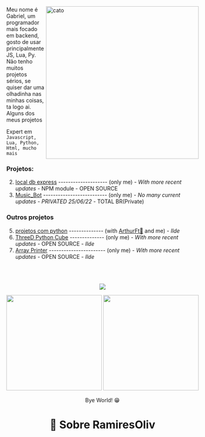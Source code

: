 <img src="" alt="cato" min-width="400px" max-width="400px" width="400px" align="right">
<font align="left">Meu nome é Gabriel, um programador mais focado em backend, gosto de usar principalmente JS, Lua, Py.
Não tenho muitos projetos sérios, se quiser dar uma olhadinha nas minhas coisas, ta logo ai.
Alguns dos meus projetos</font>

Expert em `Javascript, Lua, Python, Html, mucho mais`<br>

### Projetos:
2. [local db express](https://github.com/RamiresOliv/local_db_express) -------------------- (only me)   - _With more recent updates_ - NPM module - OPEN SOURCE
3. [Music_Bot](https://github.com/RamiresOliv/Bot_Music) -------------------------- (only me)   - _No many current updates_ - _PRIVATED 25/06/22_  - TOTAL BR(Private)

### Outros projetos
5. [projetos com python](https://github.com/RamiresOliv/projetos-com-python) -------------- (with [ArthurFt🥶](https://github.com/ArthurFt) and me) - _Ilde_
6. [ThreeD Python Cube](https://github.com/RamiresOliv/ThreeD_Python_cube/) -------------- (only me)   - _With more recent updates_ - OPEN SOURCE - _Ilde_
7. [Array Printer](https://github.com/RamiresOliv/ArrayPrinter) ----------------------- (only me)   - _With more recent updates_ - OPEN SOURCE - _Ilde_

<br><br>

<p align="center">
<img src="https://github-readme-stats.vercel.app/api?username=RamiresOliv&show_icons=true&theme=dark">
</p>

<p align="center">
  <a href="https://github.com/RamiresOliv/nodecloud-cli"><img src="https://github-readme-stats.vercel.app/api/pin/?username=RamiresOliv&repo=nodecloud-cli&theme=dark" width="250" height="250"></a>
  <a href="https://github.com/RamiresOliv/local_db_express"><img src="https://github-readme-stats.vercel.app/api/pin/?username=RamiresOliv&repo=local_db_express&theme=dark" width="250" height="250"></a>
</p>
<p align="center"> Bye World! 😁</p>
<h1 align="center"> 📑 Sobre RamiresOliv</h1>
